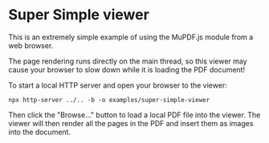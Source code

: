 # Super Simple viewer

This is an extremely simple example of using the MuPDF.js module from a web browser.

The page rendering runs directly on the main thread, so this viewer may cause
your browser to slow down while it is loading the PDF document!

To start a local HTTP server and open your browser to the viewer:

	npx http-server ../.. -b -o examples/super-simple-viewer

Then click the "Browse..." button to load a local PDF file into the viewer.
The viewer will then render all the pages in the PDF and insert them as
images into the document.
